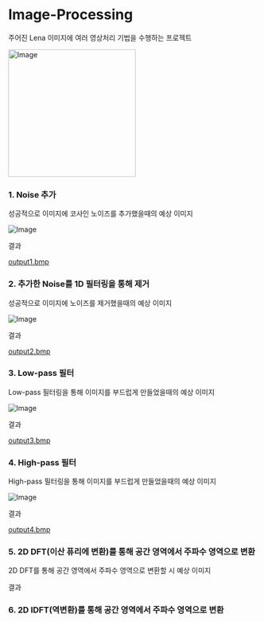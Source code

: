 # Image-Processing

주어진 Lena 이미지에 여러 영상처리 기법을 수행하는 프로젝트

<img width="256" height="256" alt="Image" src="https://github.com/user-attachments/assets/692fd522-67bc-474c-b8be-930211a44b3e" />


### 1. Noise 추가

성공적으로 이미지에 코사인 노이즈를 추가했을때의 예상 이미지

![Image](https://github.com/user-attachments/assets/a6f82d04-0fd9-4240-9309-12d6ef9790b0)

결과

[output1.bmp](https://github.com/user-attachments/files/23243667/output1.bmp)


### 2. 추가한 Noise를 1D 필터링을 통해 제거

성공적으로 이미지에 노이즈를 제거했을때의 예상 이미지

![Image](https://github.com/user-attachments/assets/13438280-0945-4fc4-9335-8871651690a7)

결과

[output2.bmp](https://github.com/user-attachments/files/23243702/output2.bmp)


### 3. Low-pass 필터

Low-pass 필터링을 통해 이미지를 부드럽게 만들었을때의 예상 이미지

![Image](https://github.com/user-attachments/assets/d098f121-842f-49aa-a2ba-5db2cab5b1a9)

결과

[output3.bmp](https://github.com/user-attachments/files/23243725/output3.bmp)


### 4. High-pass 필터

High-pass 필터링을 통해 이미지를 부드럽게 만들었을때의 예상 이미지

![Image](https://github.com/user-attachments/assets/aded8a38-1bb5-4026-9cde-dd58348989cd)

결과

[output4.bmp](https://github.com/user-attachments/files/23243742/output4.bmp)


### 5. 2D DFT(이산 퓨리에 변환)를 통해 공간 영역에서 주파수 영역으로 변환

2D DFT를 통해 공간 영역에서 주파수 영역으로 변환할 시 예상 이미지



결과




### 6. 2D IDFT(역변환)를 통해 공간 영역에서 주파수 영역으로 변환





